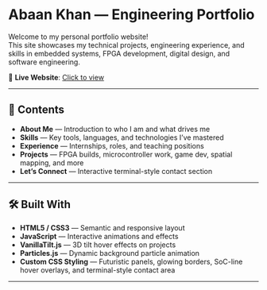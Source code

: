 # Abaan Khan — Engineering Portfolio

Welcome to my personal portfolio website!  
This site showcases my technical projects, engineering experience, and skills in embedded systems, FPGA development, digital design, and software engineering.

🚀 **Live Website**: [Click to view](https://abaankhan970.github.io/personal-portfolio/)  

---

## 📁 Contents

- **About Me** — Introduction to who I am and what drives me
- **Skills** — Key tools, languages, and technologies I’ve mastered
- **Experience** — Internships, roles, and teaching positions
- **Projects** — FPGA builds, microcontroller work, game dev, spatial mapping, and more
- **Let’s Connect** — Interactive terminal-style contact section

---

## 🛠️ Built With

- **HTML5 / CSS3** — Semantic and responsive layout
- **JavaScript** — Interactive animations and effects
- **VanillaTilt.js** — 3D tilt hover effects on projects
- **Particles.js** — Dynamic background particle animation
- **Custom CSS Styling** — Futuristic panels, glowing borders, SoC-line hover overlays, and terminal-style contact area

---
